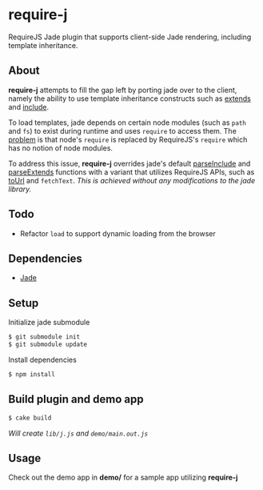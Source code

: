 # require-j

RequireJS Jade plugin that supports client-side Jade rendering, including template inheritance.

## About

**require-j** attempts to fill the gap left by porting jade over to the client, namely the ability to use template inheritance constructs such as [extends](https://github.com/visionmedia/jade#template-inheritance) and [include](https://github.com/visionmedia/jade#includes).

To load templates, jade depends on certain node modules (such as `path` and `fs`) to exist during runtime and uses `require` to access them. The [problem](https://github.com/rocketlabsdev/require-jade/issues/11) is that node's `require` is replaced by RequireJS's `require` which has no notion of node modules.

To address this issue, **require-j** overrides jade's default [parseInclude](https://github.com/visionmedia/jade/blob/master/jade.js#L3123-L3164) and [parseExtends](https://github.com/visionmedia/jade/blob/master/jade.js#L3062-L3085) functions with a variant that utilizes RequireJS APIs, such as [toUrl](http://requirejs.org/docs/plugins.html#apiload) and `fetchText`. *This is achieved without any modifications to the jade library.*

## Todo

* Refactor `load` to support dynamic loading from the browser

## Dependencies

* [Jade](https://github.com/visionmedia/jade)

## Setup

Initialize jade submodule

```sh
$ git submodule init
$ git submodule update
```

Install dependencies

```sh
$ npm install
```

## Build plugin and demo app

```sh
$ cake build
```

*Will create `lib/j.js` and `demo/main.out.js`*

## Usage

Check out the demo app in **demo/** for a sample app utilizing **require-j**